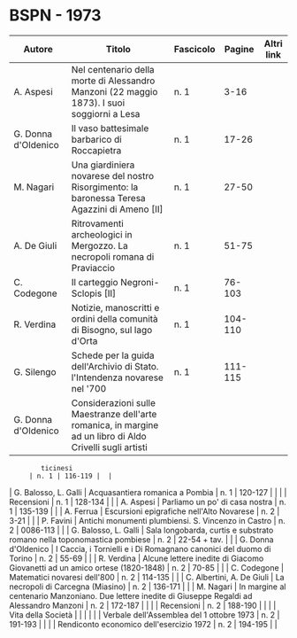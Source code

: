 # BSPN - 1973

| Autore              | Titolo                                                                                                    | Fascicolo | Pagine  | Altri link |
|---------------------|-----------------------------------------------------------------------------------------------------------|-----------|---------|------------|
| A. Aspesi           | Nel centenario della morte di Alessandro Manzoni (22 maggio 1873). I suoi soggiorni a Lesa                | n. 1      | 3-16    |            |
| G. Donna d'Oldenico | Il vaso battesimale barbarico di Roccapietra                                                              | n. 1      | 17-26   |            |
| M. Nagari           | Una giardiniera novarese del nostro Risorgimento: la baronessa Teresa Agazzini di Ameno [II]              | n. 1      | 27-50   |            |
| A. De Giuli         | Ritrovamenti archeologici in Mergozzo. La necropoli romana di Praviaccio                                  | n. 1      | 51-75   |            |
| C. Codegone         | Il carteggio Negroni-Sclopis [II]                                                                         | n. 1      | 76-103  |            |
| R. Verdina          | Notizie, manoscritti e ordini della comunità di Bisogno, sul lago d'Orta                                  | n. 1      | 104-110 |            |
| G. Silengo          | Schede per la guida dell'Archivio di Stato. l'Intendenza novarese nel '700                                | n. 1      | 111-115 |            |
| G. Donna d'Oldenico | Considerazioni sulle Maestranze dell'arte romanica, in margine ad un libro di Aldo Crivelli sugli artisti 

            ticinesi
         | n. 1 | 116-119 |  |

| G. Balosso, L. Galli | Acquasantiera romanica a Pombia | n. 1 | 120-127 | |
| | Recensioni | n. 1 | 128-134 | |
| A. Aspesi | Parliamo un po' di casa nostra | n. 1 | 135-139 | |
| A. Ferrua | Escursioni epigrafiche nell'Alto Novarese | n. 2 | 3-21 | |
| P. Favini | Antichi monumenti plumbiensi. S. Vincenzo in Castro | n. 2 | 0086-113 | |
| G. Balosso, L. Galli | Sala longobarda, curtis e substrato romano nella toponomastica pombiese | n. 2 | 22-54 + tav. | |
| G. Donna d'Oldenico | I Caccia, i Tornielli e i Di Romagnano canonici del duomo di Torino | n. 2 | 55-69 | |
| R. Verdina | Alcune lettere inedite di Giacomo Giovanetti ad un amico ortese (1820-1848) | n. 2 | 70-85 | |
| C. Codegone | Matematici novaresi dell'800 | n. 2 | 114-135 | |
| C. Albertini, A. De Giuli | La necropoli di Carcegna (Miasino) | n. 2 | 136-171 | |
| M. Nagari | In margine al centenario Manzoniano. Due lettere inedite di Giuseppe Regaldi ad Alessandro Manzoni | n. 2 | 172-187 | |
| | Recensioni | n. 2 | 188-190 | |
| | Vita della Società | | | |
| | Verbale dell'Assemblea del 1 ottobre 1973 | n. 2 | 191-193 | |
| | Rendiconto economico dell'esercizio 1972 | n. 2 | 194-195 | |
